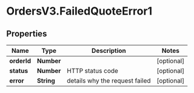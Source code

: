 # OrdersV3.FailedQuoteError1

## Properties
Name | Type | Description | Notes
------------ | ------------- | ------------- | -------------
**orderId** | **Number** |  | [optional] 
**status** | **Number** | HTTP status code | [optional] 
**error** | **String** | details why the request failed | [optional] 
